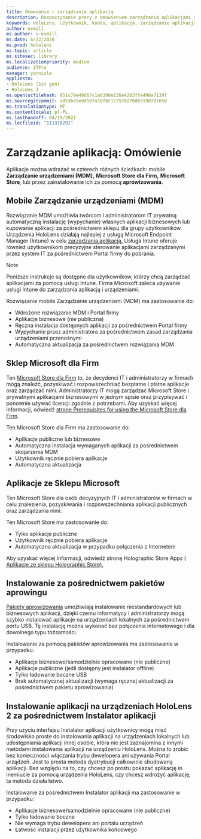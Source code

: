 ```yaml
---
title: Omówienie — zarządzanie aplikacją
description: Rozpoczynanie pracy z omówieniem zarządzania aplikacjami rzeczywistości mieszanej za pomocą zarządzania urządzeniami przenośnymi, sklepu Microsoft Store dla Firm i pakietów aprowizowania.
keywords: HoloLens, użytkownik, konto, aplikacja, zarządzanie aplikacją,
author: evmill
ms.author: v-evmill
ms.date: 6/22/2020
ms.prod: hololens
ms.topic: article
ms.sitesec: library
ms.localizationpriority: medium
audience: ITPro
manager: yannisle
appliesto:
- HoloLens (1st gen)
- HoloLens 2
ms.openlocfilehash: 951c79e49d67c1a0308e236e4283ffa498a7139f
ms.sourcegitcommit: ad53ba5edd567a18f0c172578d78db3190701650
ms.translationtype: MT
ms.contentlocale: pl-PL
ms.lasthandoff: 04/19/2021
ms.locfileid: "111378291"
---
```

# <a name="app-management-overview"></a>Zarządzanie aplikacją: Omówienie

Aplikacje można wdrażać w czterech różnych ścieżkach: mobile **Zarządzanie urządzeniami (MDM),** **Microsoft Store dla Firm,** **Microsoft Store**, lub przez zainstalowanie ich za pomocą **aprowizowania**.

## <a name="mobile-device-management-mdm"></a>Mobile Zarządzanie urządzeniami (MDM)

Rozwiązanie MDM umożliwia twórcom i administratorom IT prywatną automatyczną instalację (wypychanie) własnych aplikacji biznesowych lub kupowanie aplikacji za pośrednictwem sklepu dla grupy użytkowników. Urządzenia HoloLens działają najlepiej z usługą Microsoft Endpoint Manager (Intune) w celu [zarządzania aplikacją.](app-deploy-intune.md) Usługa Intune oferuje również użytkownikom precyzyjne sterowanie aplikacjami zarządzanymi przez system IT za pośrednictwem Portal firmy do pobrania.

> [!NOTE]
> Poniższe instrukcje są dostępne dla użytkowników, którzy chcą zarządzać aplikacjami za pomocą usługi Intune. Firma Microsoft zaleca używanie usługi Intune do zarządzania aplikacją i urządzeniami.

Rozwiązanie mobile Zarządzanie urządzeniami (MDM) ma zastosowanie do:

* Wdrożone rozwiązanie MDM i Portal firmy
* Aplikacje biznesowe (nie publiczna)
* Ręczna instalacja dostępnych aplikacji za pośrednictwem Portal firmy
* Wypychanie przez administratora za pośrednictwem zasad zarządzania urządzeniami przenośnymi
* Automatyczna aktualizacja za pośrednictwem rozwiązania MDM

## <a name="microsoft-store-for-business"></a>Sklep Microsoft dla Firm

Ten [Microsoft Store dla Firm](app-deploy-store-business.md) to, że decydenci IT i administratorzy w firmach mogą znaleźć, pozyskiwać i rozpowszechniać bezpłatne i płatne aplikacje oraz zarządzać nimi. Administratorzy IT mogą zarządzać Microsoft Store i prywatnymi aplikacjami biznesowymi w jednym spisie oraz przypisywać i ponownie używać licencji zgodnie z potrzebami. Aby uzyskać więcej informacji, odwiedź [stronę Prerequisites for using the Microsoft Store dla Firm](https://docs.microsoft.com/microsoft-store/prerequisites-microsoft-store-for-business).

Ten Microsoft Store dla Firm ma zastosowanie do:

* Aplikacje publiczne lub biznesowe
* Automatyczna instalacja wymaganych aplikacji za pośrednictwem skojarzenia MDM
* Użytkownik ręcznie pobiera aplikacje
* Automatyczna aktualizacja

## <a name="microsoft-store-apps"></a>Aplikacje ze Sklepu Microsoft

Ten Microsoft Store dla osób decyzyjnych IT i administratorów w firmach w celu znalezienia, pozyskiwania i rozpowszechniania aplikacji publicznych oraz zarządzania nimi.

Ten Microsoft Store ma zastosowanie do:

* Tylko aplikacje publiczne
* Użytkownik ręcznie pobiera aplikacje
* Automatyczna aktualizacja w przypadku połączenia z Internetem

Aby uzyskać więcej informacji, odwiedź stronę Holographic Store Apps ( [Aplikacje ze sklepu Holographic Store).](https://docs.microsoft.com/hololens/holographic-store-apps)

## <a name="install-via-provisioning-packages"></a>Instalowanie za pośrednictwem pakietów aprowingu

[Pakiety aprowizowania](app-deploy-provisioning-package.md) umożliwiają instalowanie niestandardowych lub biznesowych aplikacji, dzięki czemu informatycy i administratorzy mogą szybko instalować aplikacje na urządzeniach lokalnych za pośrednictwem portu USB. Tę instalację można wykonać bez połączenia internetowego i dla dowolnego typu tożsamości.

Instalowanie za pomocą pakietów aprowizowania ma zastosowanie w przypadku:

* Aplikacje biznesowe/samodzielnie opracowane (nie publiczne)
* Aplikacje publiczne (jeśli dostępny jest instalator offline)
* Tylko ładowanie boczne USB
* Brak automatycznej aktualizacji (wymaga ręcznej aktualizacji za pośrednictwem pakietu aprowizowania)

## <a name="install-apps-on-hololens-2-via-app-installer"></a>Instalowanie aplikacji na urządzeniach HoloLens 2 za pośrednictwem Instalator aplikacji

Przy [](app-deploy-app-installer.md) użyciu interfejsu Instalator aplikacji użytkownicy mogą mieć środowisko proste do instalowania aplikacji na urządzeniach lokalnych lub udostępniania aplikacji innej osobie, która nie jest zaznajomina z innymi metodami instalowania aplikacji na urządzeniu HoloLens. Można to zrobić bez konieczności włączania trybu dewelopera ani używania Portal urządzeń. Jest to prosta metoda dystrybucji całkowicie sbudowaną aplikacji. Bez względu na to, czy chcesz po prostu pokazać aplikację in inemiucie za pomocą urządzenia HoloLens, czy chcesz wdrożyć aplikację, ta metoda działa łatwo.

Instalowanie za pośrednictwem Instalator aplikacji ma zastosowanie w przypadku:

* Aplikacje biznesowe/samodzielnie opracowane (nie publiczne)
* Tylko ładowanie boczne
* Nie wymaga trybu dewelopera ani portalu urządzeń
* Łatwość instalacji przez użytkownika końcowego
